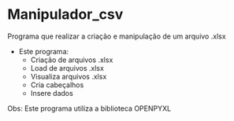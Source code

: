 # Manipulador_csv
Programa que realizar a criação e manipulação de um arquivo .xlsx

  - Este programa:
      - Criação de arquivos .xlsx
      - Load de arquivos .xlsx
      - Visualiza arquivos .xlsx
      - Cria cabeçalhos
      - Insere dados
  
  
  Obs: Este programa utiliza a biblioteca OPENPYXL  
